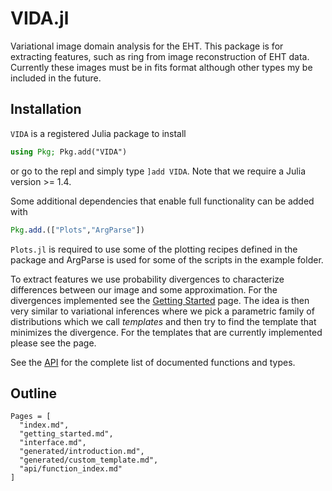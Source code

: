 # VIDA.jl
Variational image domain analysis for the EHT.
This package is for extracting features, such as ring from
image reconstruction of EHT data. Currently these images must be in fits format although other types 
my be included in the future.

## Installation
`VIDA` is a registered Julia package to install

```julia
using Pkg; Pkg.add("VIDA")
```

or go to the repl and simply type `]add VIDA`. Note that we require a Julia version >= 1.4.

Some additional dependencies that enable full functionality can be added with

```julia
Pkg.add.(["Plots","ArgParse"])
```

`Plots.jl` is required to use some of the plotting recipes defined in the package and ArgParse is used for some of the scripts in the example folder.

To extract features we use probability divergences to characterize differences between our image
and some approximation. For the divergences implemented see the [Getting Started](@ref) page. The idea is then very 
similar to variational inferences where we pick a parametric family of distributions which we call *templates* and
then try to find the template that minimizes the divergence. For the templates that are currently implemented 
please see the page.


See the [API](@ref) for the complete list of documented functions and types.


## Outline

```@contents
Pages = [
  "index.md",
  "getting_started.md",
  "interface.md",
  "generated/introduction.md",
  "generated/custom_template.md",
  "api/function_index.md"
]
```
